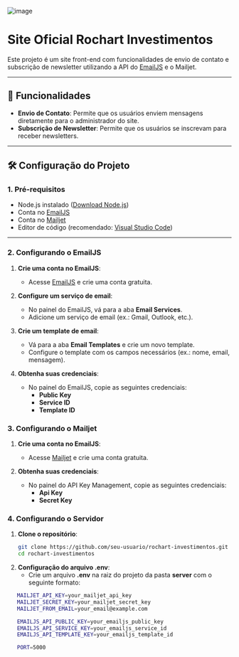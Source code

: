 

![image](https://github.com/user-attachments/assets/45587d17-d32d-4911-8759-1ac8d8eee114)


# Site Oficial Rochart Investimentos

Este projeto é um site front-end com funcionalidades de envio de contato e subscrição de newsletter utilizando a API do [EmailJS](https://www.emailjs.com/) e o Mailjet.

---

## 🚀 Funcionalidades

- **Envio de Contato**: Permite que os usuários enviem mensagens diretamente para o administrador do site.
- **Subscrição de Newsletter**: Permite que os usuários se inscrevam para receber newsletters.

---

## 🛠️ Configuração do Projeto

### 1. Pré-requisitos

- Node.js instalado ([Download Node.js](https://nodejs.org/))
- Conta no [EmailJS](https://www.emailjs.com/)
- Conta no [Mailjet](https://app.mailjet.com/signin/)
- Editor de código (recomendado: [Visual Studio Code](https://code.visualstudio.com/))

---

### 2. Configurando o EmailJS

1. **Crie uma conta no EmailJS**:
   - Acesse [EmailJS](https://www.emailjs.com/) e crie uma conta gratuita.

2. **Configure um serviço de email**:
   - No painel do EmailJS, vá para a aba **Email Services**.
   - Adicione um serviço de email (ex.: Gmail, Outlook, etc.).

3. **Crie um template de email**:
   - Vá para a aba **Email Templates** e crie um novo template.
   - Configure o template com os campos necessários (ex.: nome, email, mensagem).

4. **Obtenha suas credenciais**:
   - No painel do EmailJS, copie as seguintes credenciais:
     - **Public Key**
     - **Service ID**
     - **Template ID**

### 3. Configurando o Mailjet

1. **Crie uma conta no EmailJS**:
   - Acesse [Mailjet](https://app.mailjet.com/signin/) e crie uma conta gratuita.

2. **Obtenha suas credenciais**:
   - No painel do API Key Management, copie as seguintes credenciais:
     - **Api Key**
     - **Secret Key**


### 4. Configurando o Servidor

1. **Clone o repositório**:
   ```bash
   git clone https://github.com/seu-usuario/rochart-investimentos.git
   cd rochart-investimentos

2. **Configuração do arquivo .env**:
   - Crie um arquivo **.env** na raiz do projeto da pasta **server** com o seguinte formato:
```bash
   MAILJET_API_KEY=your_mailjet_api_key
   MAILJET_SECRET_KEY=your_mailjet_secret_key
   MAILJET_FROM_EMAIL=your_email@example.com

   EMAILJS_API_PUBLIC_KEY=your_emailjs_public_key
   EMAILJS_API_SERVICE_KEY=your_emailjs_service_id
   EMAILJS_API_TEMPLATE_KEY=your_emailjs_template_id

   PORT=5000

